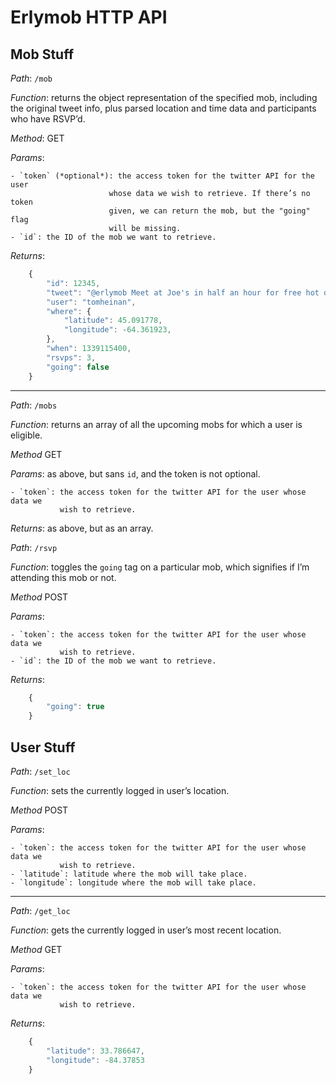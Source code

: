 Erlymob HTTP API
================

Mob Stuff
---------

*Path*: `/mob`

*Function*: returns the object representation of the specified mob, including
          the original tweet info, plus parsed location and time data and
          participants who have RSVP’d.

*Method*: GET

*Params*:

    - `token` (*optional*): the access token for the twitter API for the user
                          whose data we wish to retrieve. If there’s no token
                          given, we can return the mob, but the "going" flag
                          will be missing.
    - `id`: the ID of the mob we want to retrieve.

*Returns*:
```javascript
    {
        "id": 12345,
        "tweet": "@erlymob Meet at Joe's in half an hour for free hot dogs!",
        "user": "tomheinan",
        "where": {
            "latitude": 45.091778,
            "longitude": -64.361923,
        },
        "when": 1339115400,
        "rsvps": 3,
        "going": false
    }
```


-----------------------------------------------------------------------
*Path*: `/mobs`

*Function*: returns an array of all the upcoming mobs for which a user is eligible.

*Method* GET

*Params*: as above, but sans `id`, and the token is not optional.

    - `token`: the access token for the twitter API for the user whose data we
               wish to retrieve.

*Returns*: as above, but as an array.


*Path*: `/rsvp`

*Function*: toggles the `going` tag on a particular mob, which signifies if I’m
          attending this mob or not.

*Method* POST

*Params*:

    - `token`: the access token for the twitter API for the user whose data we
               wish to retrieve.
    - `id`: the ID of the mob we want to retrieve.

*Returns*:
```javascript
    {
        "going": true
    }
```

User Stuff
----------

*Path*: `/set_loc`

*Function*: sets the currently logged in user’s location.

*Method* POST

*Params*:

    - `token`: the access token for the twitter API for the user whose data we
               wish to retrieve.
    - `latitude`: latitude where the mob will take place.
    - `longitude`: longitude where the mob will take place.


-----------------------------------------------------------------------
*Path*: `/get_loc`

*Function*: gets the currently logged in user’s most recent location.

*Method* GET

*Params*:

    - `token`: the access token for the twitter API for the user whose data we
               wish to retrieve.

*Returns*:
```javascript
    {
        "latitude": 33.786647,
        "longitude": -84.37853
    }
```